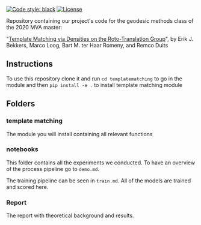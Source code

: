 [![Code style: black](https://img.shields.io/badge/code%20style-black-000000.svg)](https://github.com/psf/black)
[![License](https://img.shields.io/badge/License-BSD%203--Clause-blue.svg)](https://opensource.org/licenses/BSD-3-Clause)

Repository containing our project's code for the geodesic methods class of the 2020 MVA master:

"[Template Matching via Densities on the Roto-Translation Group](https://arxiv.org/pdf/1603.03304.pdf)", by Erik J.
Bekkers, Marco Loog, Bart M. ter Haar Romeny, and Remco Duits

## Instructions
To use this repository clone it and run
`cd templatematching` to go in the module and then `pip install -e .` to install template matching module

## Folders

### template matching
The module you will install containing all relevant functions

### notebooks
This folder contains all the experiments we conducted.
To have an overview of the process pipeline go to `demo.md`.

The training pipeline can be seen in `train.md`. All of the models are trained and scored here.

### Report
The report with theoretical background and results.
